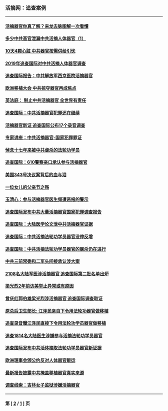 ### 活摘网：追查案例
---
#### [活摘器官你真了解？来龙去脉图解一次看懂](../../pages/nf5880/n13013820.md) 
#### [多少中共高官泄漏中共活摘人体器官（1）](../../pages/nf5880/n12671234.md) 
#### [10天4颗心脏 中共器官按需供给引忧](../../pages/nf5880/n12326366.md) 
#### [2019年追查国际对中共活摘人体器官调查](../../pages/nf5880/n11917733.md) 
#### [追查国际报告：中共解放军西京医院活摘器官](../../pages/nf5880/n11838359.md) 
#### [欧洲移植大会 中共掠夺器官再成焦点](../../pages/nf5880/n11538883.md) 
#### [英法庭： 制止中共活摘器官 全世界有责任](../../pages/nf5880/n11330691.md) 
#### [追查国际：中共活摘器官犯罪还在继续](../../pages/nf5880/n11218301.md) 
#### [活摘器官新证 追查国际公布17个录音调查](../../pages/nf5880/n10897744.md) 
#### [专家讲座：中共活摘器官-国家犯罪罪证](../../pages/nf5880/n8828153.md) 
#### [悼念十七年来被中共虐杀的法轮功学员](../../pages/nf5880/n8124823.md) 
#### [追查国际：610警察亲口承认参与活摘器官](../../pages/nf5880/n8109067.md) 
#### [美国343号决议案背后的血与泪](../../pages/nf5880/n8020684.md) 
#### [一位女儿的父亲节之殇](../../pages/nf5880/n8014122.md) 
#### [玉清心：参与活摘器官医生频遭恶报的警示](../../pages/nf5880/n4637546.md) 
#### [追查国际发布中共大量活摘器官国家犯罪调查报告](../../pages/nf5880/n4613428.md) 
#### [追查国际：大陆医学论文泄中共活摘器官证据](../../pages/nf5880/n4608794.md) 
#### [追查国际：中共活摘法轮功学员器官没停反增](../../pages/nf5880/n4584075.md) 
#### [追查国际：中共活摘法轮功学员器官的屠杀仍在进行](../../pages/nf5880/n4299154.md) 
#### [中共三前常委和二军头间接承认涉大案](../../pages/nf5880/n4286244.md) 
#### [2108名大陆军医涉活摘器官 追查国际第二批名单出炉](../../pages/nf5880/n4284769.md) 
#### [梁光烈2年前访美举止异常或有原因](../../pages/nf5880/n4279686.md) 
#### [曾庆红郭伯雄梁光烈涉活摘器官 追查国际调查取证](../../pages/nf5880/n4278462.md) 
#### [原总后卫生部长: 江泽民亲自下令用法轮功器官做移植](../../pages/nf5880/n4263864.md) 
#### [追查录音曝江泽民直接下令用法轮功学员器官做移植](../../pages/nf5880/n4261268.md) 
#### [追查1814名大陆医生涉嫌参与活摘法轮功学员器官](../../pages/nf5880/n4259055.md) 
#### [追查国际发布中共活体摘取法轮功学员器官新证据](../../pages/nf5880/n4258255.md) 
#### [欧洲理事会颁公约反对人体器官贩运](../../pages/nf5880/n4206955.md) 
#### [最新报告披露中共掩盖移植器官真实来源](../../pages/nf5880/n4140084.md) 
#### [调查线索：吉林女子监狱涉嫌活摘器官](../../pages/nf5880/n4044366.md) 

---
#### 第 [ [2](./2.md) / [1](./1.md) ] 页
